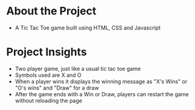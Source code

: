 # About the Project

- A Tic Tac Toe game built using HTML, CSS and Javascript

# Project Insights

- Two player game, just like a usual tic tac toe game
- Symbols used are X and O
- When a player wins it displays the winning message as "X's Wins" or "O's wins" and "Draw" for a draw
- After the game ends with a Win or Draw, players can restart the game without reloading the page
